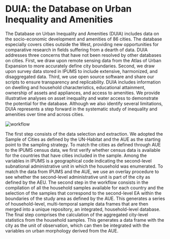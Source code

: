 # DUIA: the Database on Urban Inequality and Amenities

The Database on Urban Inequality and Amenities (DUIA) includes data on the socio-economic development and amenities of 86 cities. The database especially covers cities outside the West, providing new opportunities for comparative research in fields suffering from a dearth of data. DUIA addresses three concerns that have not been resolved by other databases on cities. First, we draw upon remote sensing data from the Atlas of Urban Expansion to more accurately define city boundaries. Second, we draw upon survey data stored in IPUMS to include extensive, harmonized, and disaggregated data. Third, we use open source software and share our scripts to ensure transparency and replicability. DUIA includes information on dwelling and household characteristics, educational attainment, ownership of assets and appliances, and access to amenities. We provide illustrative analyses on asset inequality and water access to demonstrate the potential for the database. Although we also identify several limitations, DUIA represents a step forward in the systematic study of inequality and amenities over time and across cities.

![workflow](https://user-images.githubusercontent.com/29236246/106577883-3024df80-653f-11eb-8cc8-57c1c3d08dc8.png)

The first step consists of the data selection and extraction. We adopted the Sample of Cities as defined by the UN-Habitat and the AUE as the starting point to the sampling strategy. To match the cities as defined through AUE to the IPUMS census data, we first verify whether census data is available for the countries that have cities included in the sample. Among the variables in IPUMS is a geographical code indicating the second-level subnational administrative unit in which the household was enumerated. To match the data from IPUMS and the AUE, we use an overlay procedure to see whether the second-level administrative unit is part of the city as defined by the AEU.
The second step in the workflow consists in the compilation of all the household samples available for each country and the selection of the samples that correspond to the second-level EA within the boundaries of the study area as defined by the AUE. This generates a series of household-level, multi-temporal sample data frames that are then merged into a unique repository, an integrated, household-level database.
The final step comprises the calculation of the aggregated city-level statistics from the household samples. This generates a data frame with the city as the unit of observation, which can then be integrated with the variables on urban morphology derived from the AUE.
